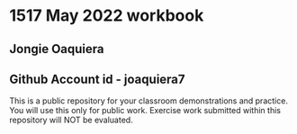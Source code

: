 # 1517 May 2022 workbook

## Jongie Oaquiera

## Github Account id - joaquiera7

This is a public repository for your classroom demonstrations and practice. You will use this only for public work. Exercise work submitted within this repository will NOT be evaluated.
